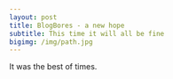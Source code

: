 ```yaml
---
layout: post
title: BlogBores - a new hope
subtitle: This time it will all be fine
bigimg: /img/path.jpg
---
```


It was the best of times. 
